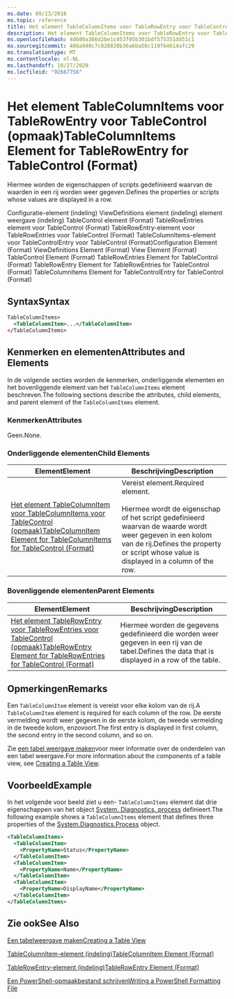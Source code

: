 ```yaml
---
ms.date: 09/13/2016
ms.topic: reference
title: Het element TableColumnItems voor TableRowEntry voor TableControl (opmaak)
description: Het element TableColumnItems voor TableRowEntry voor TableControl (opmaak)
ms.openlocfilehash: 4d600a366d2be1c453f05b301bdf575351dd51c1
ms.sourcegitcommit: 488a940c7c828820b36a6ba56c119f64614afc29
ms.translationtype: MT
ms.contentlocale: nl-NL
ms.lasthandoff: 10/27/2020
ms.locfileid: "92667756"
---
```

# <a name="tablecolumnitems-element-for-tablerowentry-for-tablecontrol-format"></a><span data-ttu-id="0a2a5-103">Het element TableColumnItems voor TableRowEntry voor TableControl (opmaak)</span><span class="sxs-lookup"><span data-stu-id="0a2a5-103">TableColumnItems Element for TableRowEntry for TableControl (Format)</span></span>

<span data-ttu-id="0a2a5-104">Hiermee worden de eigenschappen of scripts gedefinieerd waarvan de waarden in een rij worden weer gegeven.</span><span class="sxs-lookup"><span data-stu-id="0a2a5-104">Defines the properties or scripts whose values are displayed in a row.</span></span>

<span data-ttu-id="0a2a5-105">Configuratie-element (indeling) ViewDefinitions element (indeling) element weergave (indeling) TableControl element (Format) TableRowEntries element voor TableControl (Format) TableRowEntry-element voor TableRowEntries voor TableControl (Format) TableColumnItems-element voor TableControlEntry voor TableControl (Format)</span><span class="sxs-lookup"><span data-stu-id="0a2a5-105">Configuration Element (Format) ViewDefinitions Element (Format) View Element (Format) TableControl Element (Format) TableRowEntries Element for TableControl (Format) TableRowEntry Element for TableRowEntries for TableControl (Format) TableColumnItems Element for TableControlEntry for TableControl (Format)</span></span>

## <a name="syntax"></a><span data-ttu-id="0a2a5-106">Syntax</span><span class="sxs-lookup"><span data-stu-id="0a2a5-106">Syntax</span></span>

```xml
TableColumnItems>
  <TableColumnItem>...</TableColumnItem>
</TableColumnItems>
```

## <a name="attributes-and-elements"></a><span data-ttu-id="0a2a5-107">Kenmerken en elementen</span><span class="sxs-lookup"><span data-stu-id="0a2a5-107">Attributes and Elements</span></span>

<span data-ttu-id="0a2a5-108">In de volgende secties worden de kenmerken, onderliggende elementen en het bovenliggende element van het `TableColumnItems` element beschreven.</span><span class="sxs-lookup"><span data-stu-id="0a2a5-108">The following sections describe the attributes, child elements, and parent element of the `TableColumnItems` element.</span></span>

### <a name="attributes"></a><span data-ttu-id="0a2a5-109">Kenmerken</span><span class="sxs-lookup"><span data-stu-id="0a2a5-109">Attributes</span></span>

<span data-ttu-id="0a2a5-110">Geen.</span><span class="sxs-lookup"><span data-stu-id="0a2a5-110">None.</span></span>

### <a name="child-elements"></a><span data-ttu-id="0a2a5-111">Onderliggende elementen</span><span class="sxs-lookup"><span data-stu-id="0a2a5-111">Child Elements</span></span>

|<span data-ttu-id="0a2a5-112">Element</span><span class="sxs-lookup"><span data-stu-id="0a2a5-112">Element</span></span>|<span data-ttu-id="0a2a5-113">Beschrijving</span><span class="sxs-lookup"><span data-stu-id="0a2a5-113">Description</span></span>|
|-------------|-----------------|
|[<span data-ttu-id="0a2a5-114">Het element TableColumnItem voor TableColumnItems voor TableControl (opmaak)</span><span class="sxs-lookup"><span data-stu-id="0a2a5-114">TableColumnItem Element for TableColumnItems for TableControl (Format)</span></span>](./tablecolumnitem-element-for-tablecolumnitems-for-tablecontrol-format.md)|<span data-ttu-id="0a2a5-115">Vereist element.</span><span class="sxs-lookup"><span data-stu-id="0a2a5-115">Required element.</span></span><br /><br /> <span data-ttu-id="0a2a5-116">Hiermee wordt de eigenschap of het script gedefinieerd waarvan de waarde wordt weer gegeven in een kolom van de rij.</span><span class="sxs-lookup"><span data-stu-id="0a2a5-116">Defines the property or script whose value is displayed in a column of the row.</span></span>|

### <a name="parent-elements"></a><span data-ttu-id="0a2a5-117">Bovenliggende elementen</span><span class="sxs-lookup"><span data-stu-id="0a2a5-117">Parent Elements</span></span>

|<span data-ttu-id="0a2a5-118">Element</span><span class="sxs-lookup"><span data-stu-id="0a2a5-118">Element</span></span>|<span data-ttu-id="0a2a5-119">Beschrijving</span><span class="sxs-lookup"><span data-stu-id="0a2a5-119">Description</span></span>|
|-------------|-----------------|
|[<span data-ttu-id="0a2a5-120">Het element TableRowEntry voor TableRowEntries voor TableControl (opmaak)</span><span class="sxs-lookup"><span data-stu-id="0a2a5-120">TableRowEntry Element for TableRowEntries for TableControl (Format)</span></span>](./tablerowentry-element-for-tablerowentries-for-tablecontrol-format.md)|<span data-ttu-id="0a2a5-121">Hiermee worden de gegevens gedefinieerd die worden weer gegeven in een rij van de tabel.</span><span class="sxs-lookup"><span data-stu-id="0a2a5-121">Defines the data that is displayed in a row of the table.</span></span>|

## <a name="remarks"></a><span data-ttu-id="0a2a5-122">Opmerkingen</span><span class="sxs-lookup"><span data-stu-id="0a2a5-122">Remarks</span></span>

<span data-ttu-id="0a2a5-123">Een `TableColumnItem` element is vereist voor elke kolom van de rij.</span><span class="sxs-lookup"><span data-stu-id="0a2a5-123">A `TableColumnItem` element is required for each column of the row.</span></span> <span data-ttu-id="0a2a5-124">De eerste vermelding wordt weer gegeven in de eerste kolom, de tweede vermelding in de tweede kolom, enzovoort.</span><span class="sxs-lookup"><span data-stu-id="0a2a5-124">The first entry is displayed in first column, the second entry in the second column, and so on.</span></span>

<span data-ttu-id="0a2a5-125">Zie [een tabel weergave maken](./creating-a-table-view.md)voor meer informatie over de onderdelen van een tabel weergave.</span><span class="sxs-lookup"><span data-stu-id="0a2a5-125">For more information about the components of a table view, see [Creating a Table View](./creating-a-table-view.md).</span></span>

## <a name="example"></a><span data-ttu-id="0a2a5-126">Voorbeeld</span><span class="sxs-lookup"><span data-stu-id="0a2a5-126">Example</span></span>

<span data-ttu-id="0a2a5-127">In het volgende voor beeld ziet u een- `TableColumnItems` element dat drie eigenschappen van het object [System. Diagnostics. process](/dotnet/api/System.Diagnostics.Process) definieert.</span><span class="sxs-lookup"><span data-stu-id="0a2a5-127">The following example shows a `TableColumnItems` element that defines three properties of the [System.Diagnostics.Process](/dotnet/api/System.Diagnostics.Process) object.</span></span>

```xml
<TableColumnItems>
  <TableColumnItem>
    <PropertyName>Status</PropertyName>
  </TableColumnItem>
  <TableColumnItem>
    <PropertyName>Name</PropertyName>
  </TableColumnItem>
  <TableColumnItem>
    <PropertyName>DisplayName</PropertyName>
  </TableColumnItem>
</TableColumnItems>

```

## <a name="see-also"></a><span data-ttu-id="0a2a5-128">Zie ook</span><span class="sxs-lookup"><span data-stu-id="0a2a5-128">See Also</span></span>

[<span data-ttu-id="0a2a5-129">Een tabelweergave maken</span><span class="sxs-lookup"><span data-stu-id="0a2a5-129">Creating a Table View</span></span>](./creating-a-table-view.md)

[<span data-ttu-id="0a2a5-130">TableColumnItem-element (indeling)</span><span class="sxs-lookup"><span data-stu-id="0a2a5-130">TableColumnItem Element (Format)</span></span>](./tablecolumnitem-element-for-tablecolumnitems-for-tablecontrol-format.md)

[<span data-ttu-id="0a2a5-131">TableRowEntry-element (indeling)</span><span class="sxs-lookup"><span data-stu-id="0a2a5-131">TableRowEntry Element (Format)</span></span>](./tablerowentry-element-for-tablerowentries-for-tablecontrol-format.md)

[<span data-ttu-id="0a2a5-132">Een PowerShell-opmaakbestand schrijven</span><span class="sxs-lookup"><span data-stu-id="0a2a5-132">Writing a PowerShell Formatting File</span></span>](./writing-a-powershell-formatting-file.md)
